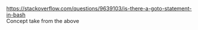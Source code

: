 https://stackoverflow.com/questions/9639103/is-there-a-goto-statement-in-bash
<br>Concept take from the above

